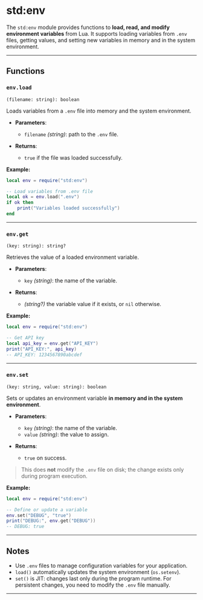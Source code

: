 # std:env

The `std:env` module provides functions to **load, read, and modify environment variables** from Lua.
It supports loading variables from `.env` files, getting values, and setting new variables in memory and in the system environment.

---

## Functions

### `env.load`

`(filename: string): boolean`

Loads variables from a `.env` file into memory and the system environment.

- **Parameters**:
  - `filename` _(string)_: path to the `.env` file.

- **Returns**:
  - `true` if the file was loaded successfully.

**Example:**

```lua
local env = require("std:env")

-- Load variables from .env file
local ok = env.load(".env")
if ok then
    print("Variables loaded successfully")
end
```

---

### `env.get`

`(key: string): string?`

Retrieves the value of a loaded environment variable.

- **Parameters**:
  - `key` _(string)_: the name of the variable.

- **Returns**:
  - _(string?)_ the variable value if it exists, or `nil` otherwise.

**Example:**

```lua
local env = require("std:env")

-- Get API key
local api_key = env.get("API_KEY")
print("API_KEY:", api_key)
-- API_KEY: 1234567890abcdef
```

---

### `env.set`

`(key: string, value: string): boolean`

Sets or updates an environment variable **in memory and in the system environment**.

- **Parameters**:
  - `key` _(string)_: the name of the variable.
  - `value` _(string)_: the value to assign.

- **Returns**:
  - `true` on success.

> This does **not** modify the `.env` file on disk; the change exists only during program execution.

**Example:**

```lua
local env = require("std:env")

-- Define or update a variable
env.set("DEBUG", "true")
print("DEBUG:", env.get("DEBUG"))
-- DEBUG: true
```

---

## Notes

- Use `.env` files to manage configuration variables for your application.
- `load()` automatically updates the system environment (`os.setenv`).
- `set()` is JIT: changes last only during the program runtime. For persistent changes, you need to modify the `.env` file manually.

---
